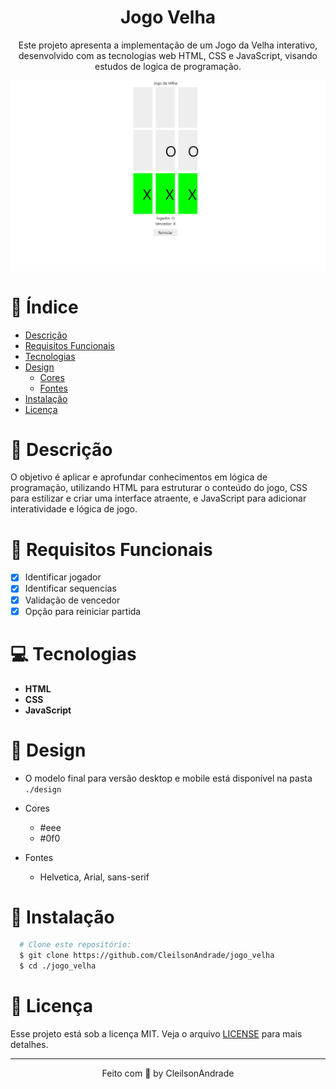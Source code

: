 <div align="center">
  <h1>Jogo Velha</h1>
  <p>Este projeto apresenta a implementação de um Jogo da Velha interativo, desenvolvido com as tecnologias web HTML, CSS e JavaScript, visando estudos de logica de programação.</p>
  <img src="./design/desktop.png" alt="Logo" width="800">
</div>

# 📒 Índice
* [Descrição](#descrição)
* [Requisitos Funcionais](#requisitos)
* [Tecnologias](#tecnologias)
* [Design](#design)
  * [Cores](#cores)
  * [Fontes](#fontes)
* [Instalação](#instalação)
* [Licença](#licença)

# 📃 <span id="descrição">Descrição</span>
O objetivo é aplicar e aprofundar conhecimentos em lógica de programação, utilizando HTML para estruturar o conteúdo do jogo, CSS para estilizar e criar uma interface atraente, e JavaScript para adicionar interatividade e lógica de jogo.

# 📌 <span id="requisitos">Requisitos Funcionais</span>
- [x] Identificar jogador<br>
- [x] Identificar sequencias<br>
- [x] Validação de vencedor<br>
- [x] Opção para reiniciar partida<br>

# 💻 <span id="tecnologias">Tecnologias</span>
- **HTML**
- **CSS**
- **JavaScript**

# 🎨 <span id="design">Design</span>
- O modelo final para versão desktop e mobile está disponível na pasta `./design`

- <span id="cores">Cores<br></span>
  * #eee<br>
  * #0f0<br>

- <span id="fontes">Fontes<br></span>
  * Helvetica, Arial, sans-serif

# 🚀 <span id="instalação">Instalação</span>
```bash
  # Clone este repositório:
  $ git clone https://github.com/CleilsonAndrade/jogo_velha
  $ cd ./jogo_velha
```

# 📝 <span id="licença">Licença</span>
Esse projeto está sob a licença MIT. Veja o arquivo [LICENSE](LICENSE) para mais detalhes.

---

<p align="center">
  Feito com 💜 by CleilsonAndrade
</p>